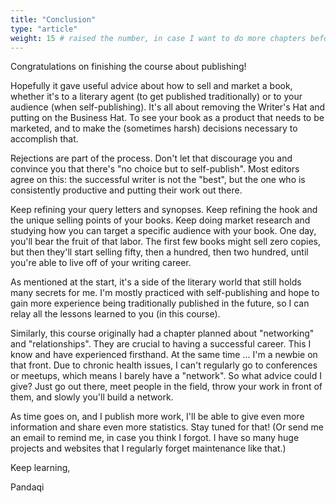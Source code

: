 ```yaml
---
title: "Conclusion"
type: "article"
weight: 15 # raised the number, in case I want to do more chapters before this one
---
```


Congratulations on finishing the course about publishing!

Hopefully it gave useful advice about how to sell and market a book, whether it's to a literary agent (to get published traditionally) or to your audience (when self-publishing). It's all about removing the Writer's Hat and putting on the Business Hat. To see your book as a product that needs to be marketed, and to make the (sometimes harsh) decisions necessary to accomplish that.

Rejections are part of the process. Don't let that discourage you and convince you that there's "no choice but to self-publish". Most editors agree on this: the successful writer is not the "best", but the one who is consistently productive and putting their work out there. 

Keep refining your query letters and synopses. Keep refining the hook and the unique selling points of your books. Keep doing market research and studying how you can target a specific audience with your book. One day, you'll bear the fruit of that labor. The first few books might sell zero copies, but then they'll start selling fifty, then a hundred, then two hundred, until you're able to live off of your writing career.

As mentioned at the start, it's a side of the literary world that still holds many secrets for me. I'm mostly practiced with self-publishing and hope to gain more experience being traditionally published in the future, so I can relay all the lessons learned to you (in this course).

Similarly, this course originally had a chapter planned about "networking" and "relationships". They are crucial to having a successful career. This I know and have experienced firsthand. At the same time ... I'm a newbie on that front. Due to chronic health issues, I can't regularly go to conferences or meetups, which means I barely have a "network". So what advice could I give? Just go out there, meet people in the field, throw your work in front of them, and slowly you'll build a network.

As time goes on, and I publish more work, I'll be able to give even more information and share even more statistics. Stay tuned for that! (Or send me an email to remind me, in case you think I forgot. I have so many huge projects and websites that I regularly forget maintenance like that.)

Keep learning,

Pandaqi
